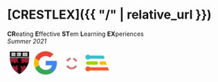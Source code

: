 # [CRESTLEX]({{ "/" | relative_url }})

**CR**eating **E**ffective **ST**em **L**earning **EX**periences<br>
*Summer 2021*

<a style="text-decoration:none" href="https://www.seas.harvard.edu/">
  <img src="/assets/seas.svg" alt="Harvard SEAS" style="height: 3.5rem">
</a>
<a style="text-decoration:none" href="https://ai.google/education/">
  <img src="/assets/g.svg" alt="Google" style="height: 3.5rem">
</a>
<a style="text-decoration:none" href="http://www.navajotech.edu/">
  <img src="/assets/ntu.svg" alt="Navajo Technical University" style="height: 3.5rem">
</a>
<a style="text-decoration:none" href="https://www.edgeimpulse.com/">
  <img src="/assets/edgeimpulse.svg" alt="Edge Impulse" style="height: 3.5rem">
</a>
